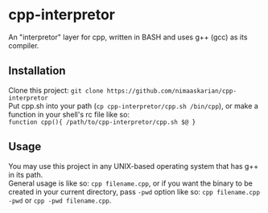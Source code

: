 # cpp-interpretor
An "interpretor" layer for cpp, written in BASH and uses g++ (gcc) as its compiler.  

## Installation
Clone this project: `git clone https://github.com/nimaaskarian/cpp-interpretor`  
Put cpp.sh into your path (`cp cpp-interpretor/cpp.sh /bin/cpp`), or make a function in your shell's rc file like so:  
`function cpp(){
    /path/to/cpp-interpretor/cpp.sh $@
}`

## Usage
You may use this project in any UNIX-based operating system that has g++ in its path.  
General usage is like so: `cpp filename.cpp`, or if you want the binary to be created in your current directory, pass `-pwd` option like so: `cpp filename.cpp -pwd` or `cpp -pwd filename.cpp`.
